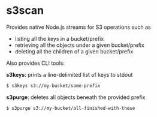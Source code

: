 # s3scan

Provides native Node.js streams for S3 operations such as
- listing all the keys in a bucket/prefix
- retrieving all the objects under a given bucket/prefix
- deleting all the children of a given bucket/prefix

Also provides CLI tools:

**s3keys**: prints a line-delimited list of keys to stdout

```sh
$ s3keys s3://my-bucket/some-prefix
```

**s3purge**: deletes all objects beneath the provided prefix

```sh
$ s3purge s3://my-bucket/all-finished-with-these
```
